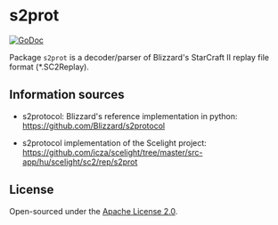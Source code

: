 # s2prot

[![GoDoc](https://godoc.org/github.com/icza/s2prot?status.svg)](https://godoc.org/github.com/icza/s2prot)

Package `s2prot` is a decoder/parser of Blizzard's StarCraft II replay file format (*.SC2Replay).

## Information sources

- s2protocol: Blizzard's reference implementation in python: https://github.com/Blizzard/s2protocol

- s2protocol implementation of the Scelight project: https://github.com/icza/scelight/tree/master/src-app/hu/scelight/sc2/rep/s2prot


## License

Open-sourced under the [Apache License 2.0](https://github.com/icza/s2prot/blob/master/LICENSE).
